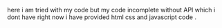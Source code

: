 here i am tried with my code but my code incomplete without API which i dont have right now 
i have provided html css and javascript code . 
